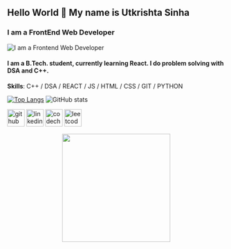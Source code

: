 ## Hello World 👋 My name is **Utkrishta Sinha**
### I am a FrontEnd Web Developer
![I am a Frontend Web Developer](https://utkrishta24.github.io/utkrishta24/github-header-image%20(3).png)
#### I am a B.Tech. student, currently learning React. I do problem solving with DSA and C++.
**Skills**: C++ / DSA / REACT / JS / HTML / CSS / GIT / PYTHON

[![Top Langs](https://github-readme-stats.vercel.app/api/top-langs/?username=utkrishta24)](https://github.com/anuraghazra/github-readme-stats)  ![GitHub stats](https://github-readme-stats.vercel.app/api?username=utkrishta24&show_icons=true)  

<p align="center">

[<img src='https://cdn.jsdelivr.net/npm/simple-icons@3.0.1/icons/github.svg' alt='github' height='40'>](https://github.com/utkrishta24)  [<img src='https://cdn.jsdelivr.net/npm/simple-icons@3.0.1/icons/linkedin.svg' alt='linkedin' height='40'>](https://www.linkedin.com/in/utkrishta-sinha-9401ab200/)  [<img src='https://cdn.jsdelivr.net/npm/simple-icons@3.0.1/icons/codechef.svg' alt='codechef' height='40'>](https://codechef.com/utkrishta24/)  [<img src='https://cdn.jsdelivr.net/npm/simple-icons@3.0.1/icons/leetcode.svg' alt='leetcode' height='40'>](https://leetcode.com/utkrishta24/)  
</p>

<p align="center">
    <a href="https://github.com/utkrishta24"><img src="https://github.com/utkrishta24/utkrishta24/blob/main/octocat-25-removebg-preview.png " height="250px" width="250px"/></a> 
</p>


<!--  Here are some ideas to get you started:

- 🔭 I’m currently working on ...
- 🌱 I’m currently learning ...
- 👯 I’m looking to collaborate on ...
- 🤔 I’m looking for help with ...
- 💬 Ask me about ...
- 📫 How to reach me: ...
- 😄 Pronouns: ...
- ⚡ Fun fact: ...

<!--  <code><img height="20" src="https://raw.githubusercontent.com/github/explore/80688e429a7d4ef2fca1e82350fe8e3517d3494d/topics/javascript/javascript.png"></code> JavaScript
<code><img height="20" src="https://raw.githubusercontent.com/github/explore/80688e429a7d4ef2fca1e82350fe8e3517d3494d/topics/react/react.png"></code>React


![Profile views](https://gpvc.arturio.dev/utkrishta24)  
![GitHub Activity Graph](https://activity-graph.herokuapp.com/graph?username=utkrishta24)  
![GitHub stats](https://github-readme-stats.vercel.app/api?username=utkrishta24&show_icons=true) 
[![trophy](https://github-profile-trophy.vercel.app/?username=utkrishta24)](https://github.com/ryo-ma/github-profile-trophy)
![GitHub metrics](https://metrics.lecoq.io/utkrishta24)  
![GitHub streak stats](https://github-readme-streak-stats.herokuapp.com/?user=utkrishta24)  

<p align="center">
<img src="https://img.shields.io/badge/git%20-%231572B6.svg?&style=for-the-badge&logo=git&logoColor=white" />&nbsp;&nbsp;
<img src="https://img.shields.io/badge/django%20-%2343853D.svg?&style=for-the-badge&logo=django&logoColor=white" />&nbsp;&nbsp;&nbsp;
<img src="https://img.shields.io/badge/html5%20-%2343853D.svg?&style=for-the-badge&logo=html5&logoColor=white"     />&nbsp;&nbsp;&nbsp;
<img src="https://img.shields.io/badge/css3%20-%2343853D.svg?&style=for-the-badge&logo=css3&logoColor=white " />&nbsp;&nbsp;
<img src="https://img.shields.io/badge/javascript%20-%2343853D.svg?&style=for-the-badge&logo=javascript&logoColor=white " />&nbsp;&nbsp;
<img src="https://img.shields.io/badge/python%20-%2342853D.svg?&style=for-the-badge&logo=python&logoColor=white" />&nbsp;&nbsp; 
<img src="https://img.shields.io/badge/java%20-%2343853D.svg?&style=for-the-badge&logo=java&logoColor=white"/>&nbsp;&nbsp;
<img src="https://img.shields.io/badge/c++%20-%2343853D.svg?&style=for-the-badge&logo=c++&logoColor=white"/>&nbsp;&nbsp;
 </p>
-->

